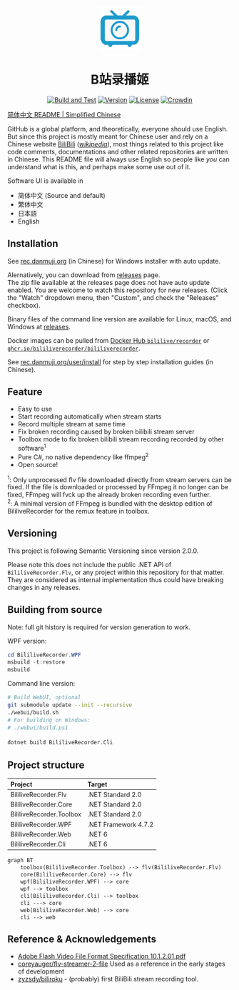 <div style="text-align:center">
<img width="20%" src=".github/assets/logo.svg">

# B站录播姬

[![Build and Test](https://github.com/BililiveRecorder/BililiveRecorder/actions/workflows/build.yml/badge.svg?branch=dev)](https://github.com/BililiveRecorder/BililiveRecorder/actions/workflows/build.yml)
[![Version](https://img.shields.io/github/tag/Bililive/BililiveRecorder.svg?label=Version)](#)
[![License](https://img.shields.io/github/license/Bililive/BililiveRecorder.svg)](#)
[![Crowdin](https://badges.crowdin.net/bililiverecorder/localized.svg)](https://crowdin.com/project/bililiverecorder)

</div>

[简体中文 README | Simplified Chinese](README_CN.md)

GitHub is a global platform, and theoretically, everyone should use English. But since this project is mostly meant for Chinese user and rely on a Chinese website [BiliBili](https://live.bilibili.com) ([_wikipedia_](https://en.wikipedia.org/wiki/Bilibili)), most things related to this project like code comments, documentations and other related repositories are written in Chinese. This README file will always use English so people like _you_ can understand what is this, and perhaps make some use out of it.

Software UI is available in

- 简体中文 (Source and default)
- 繁体中文
- 日本語
- English

## Installation

See [rec.danmuji.org](https://rec.danmuji.org) (in Chinese) for Windows installer with auto update.

Alernatively, you can download from [releases](https://github.com/BililiveRecorder/BililiveRecorder/releases) page.  
The zip file available at the releases page does not have auto update enabled. You are welcome to watch this repository for new releases. (Click the "Watch" dropdown menu, then "Custom", and check the "Releases" checkbox).

Binary files of the command line version are available for Linux, macOS, and Windows at [releases](https://github.com/BililiveRecorder/BililiveRecorder/releases).

Docker images can be pulled from [Docker Hub `bililive/recorder`](https://hub.docker.com/r/bililive/recorder) or [`ghcr.io/bililiverecorder/bililiverecorder`](https://github.com/bililiverecorder/BililiveRecorder/pkgs/container/bililiverecorder).

See [rec.danmuji.org/user/install](https://rec.danmuji.org/user/install) for step by step installation guides (in Chinese).

## Feature

- Easy to use
- Start recording automatically when stream starts
- Record multiple stream at same time
- Fix broken recording caused by broken bilibili stream server
- Toolbox mode to fix broken bilibili stream recording recorded by other software<sup>1</sup>
- Pure C#, no native dependency like ffmpeg<sup>2</sup>
- Open source!

<sup>1</sup>: Only unprocessed flv file downloaded directly from stream servers can be fixed. If the file is downloaded or processed by FFmpeg it no longer can be fixed, FFmpeg will fvck up the already broken recording even further.  
<sup>2</sup>: A minimal version of FFmpeg is bundled with the desktop edition of BililiveRecorder for the remux feature in toolbox.

## Versioning

This project is following Semantic Versioning since version 2.0.0.

Please note this does not include the public .NET API of `BililiveRecorder.Flv`, or any project within this repository for that matter. They are considered as internal implementation thus could have breaking changes in any releases.

## Building from source

Note: full git history is required for version generation to work.

WPF version:

```powershell
cd BililiveRecorder.WPF
msbuild -t:restore
msbuild
```

Command line version:

```sh
# Build WebUI, optional
git submodule update --init --recursive
./webui/build.sh
# For building on Windows:
# ./webui/build.ps1

dotnet build BililiveRecorder.Cli
```

## Project structure

Project | Target |
:--- |:--- |
BililiveRecorder.Flv | .NET Standard 2.0 |
BililiveRecorder.Core | .NET Standard 2.0 |
BililiveRecorder.Toolbox | .NET Standard 2.0 |
BililiveRecorder.WPF | .NET Framework 4.7.2 |
BililiveRecorder.Web | .NET 6 |
BililiveRecorder.Cli | .NET 6 |

```mermaid
graph BT
    toolbox(BililiveRecorder.Toolbox) --> flv(BililiveRecorder.Flv)
    core(BililiveRecorder.Core) --> flv
    wpf(BililiveRecorder.WPF) --> core
    wpf --> toolbox
    cli(BililiveRecorder.Cli) --> toolbox
    cli ---> core
    web(BililiveRecorder.Web) --> core
    cli --> web
```

## Reference & Acknowledgements

- [Adobe Flash Video File Format Specification 10.1.2.01.pdf](https://www.adobe.com/content/dam/acom/en/devnet/flv/video_file_format_spec_v10_1.pdf)
- [coreyauger/flv-streamer-2-file](https://github.com/coreyauger/flv-streamer-2-file) Used as a reference in the early stages of development
- [zyzsdy/biliroku](https://github.com/zyzsdy/biliroku) - (probably) first BiliBili stream recording tool.
